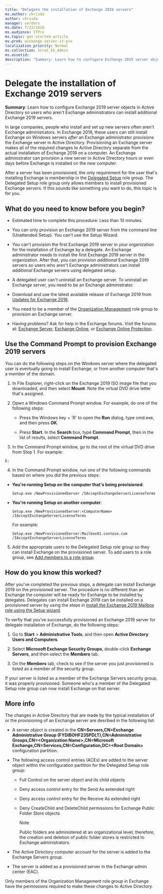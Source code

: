 ```yaml
---
title: "Delegate the installation of Exchange 2019 servers"
ms.author: chrisda
author: chrisda
manager: serdars
ms.date: 7/23/2018
ms.audience: ITPro
ms.topic: get-started-article
ms.prod: exchange-server-it-pro
localization_priority: Normal
ms.collection: Strat_EX_Admin
ms.assetid: 
description: "Summary: Learn how to configure Exchange 2019 server objects in Active Directory so users who aren't Exchange administrators can install additional Exchange 2019 servers"
---
```


# Delegate the installation of Exchange 2019 servers

 **Summary**: Learn how to configure Exchange 2019 server objects in Active Directory so users who aren't Exchange administrators can install additional Exchange 2019 servers.
  
In large companies, people who install and set up new servers often aren't Exchange administrators. In Exchange 2019, these users can still install Exchange on Windows servers _after_ an Exchange administrator *provisions* the Exchange server in Active Directory. Provisioning an Exchange server makes all of the required changes to Active Directory separate from the actual installation of Exchange 2019 on a computer. An Exchange administrator can provision a new server in Active Directory hours or even days before Exchange is installed on the new computer.

After a server has been provisioned, the only requirement for the user that's installing Exchange is membership in the [Delegated Setup](https://technet.microsoft.com/library/dd876881(v=exchg.150).aspx) role group. The Delegated Setup role group only allows members to install provisioned Exchange servers. If this sounds like something you want to do, this topic is for you.
    
## What do you need to know before you begin?

- Estimated time to complete this procedure: Less than 10 minutes.

- You can only provision an Exchange 2019 server from the command line (Unattended Setup). You can't use the Setup Wizard.

- You can't provision the first Exchange 2019 server in your organization for the installation of Exchange by a delegate. An Exchange administrator needs to install the first Exchange 2019 server in the organization. After that, you can provision _additional_ Exchange 2019 servers so users who aren't Exchange administrators can install _additional_ Exchange servers using delegated setup.

- A delegated user can't uninstall an Exchange server. To uninstall an Exchange server, you need to be an Exchange administrator.

- Download and use the latest available release of Exchange 2019 from [Updates for Exchange 2016](../../new-features/updates.md).

- You need to be a member of the [Organization Management](https://technet.microsoft.com/library/dd335087(v=exchg.150).aspx) role group to provision an Exchange server.

- Having problems? Ask for help in the Exchange forums. Visit the forums at: [Exchange Server](https://go.microsoft.com/fwlink/p/?linkId=60612), [Exchange Online](https://go.microsoft.com/fwlink/p/?linkId=267542), or [Exchange Online Protection](https://go.microsoft.com/fwlink/p/?linkId=285351).


## Use the Command Prompt to provision Exchange 2019 servers

You can do the following steps on the Windows server where the delegated user is eventually going to install Exchange, or from another computer that's a member of the domain.

1. In File Explorer, right-click on the Exchange 2019 ISO image file that you downloaded, and then select **Mount**. Note the virtual DVD drive letter that's assigned.
  
2. Opwn a Windows Command Prompt window. For example, do one of the following steps:

    - Press the Windows key + 'R' to open the **Run** dialog, type cmd.exe, and then press **OK**.

    - Press **Start**. In the **Search** box, type **Command Prompt**, then in the list of results, select **Command Prompt**.

    
3. In the Command Prompt window, go to the root of the virtual DVD drive from Step 1. For example:
    
  ```
  E:
  ```

4. In the Command Prompt window, run one of the following commands based on where you did the previous steps:
    
  - **You're running Setup on the computer that's being provisioned**:
    
    ```
    Setup.exe /NewProvisionedServer /IAcceptExchangeServerLicenseTerms
    ```

  - **You're running Setup on another computer**:
    
    ```
    Setup.exe /NewProvisionedServer:<ComputerName> /IAcceptExchangeServerLicenseTerms
    ```

    For example:

    ```
    Setup.exe /NewProvisionedServer:Mailbox01.contoso.com /IAcceptExchangeServerLicenseTerms
    ```

5. Add the appropriate users to the Delegated Setup role group so they can install Exchange on the provisioned server. To add users to a role group, see [Add members to a role group](../../permissions/role-group-members.md#add).
    
  
## How do you know this worked?

After you've completed the previous steps, a delegate can install Exchange 2019 on the provisioned server. The procedure is no different than an Exchange  the computer will be ready for Exchange to be installed by delegates. Delegates can install Exchange 2019 can be installed on a provisioned server by using the steps in [Install the Exchange 2019 Mailbox role using the Setup wizard](install-mailbox-role.md).

To verfiy that you've successfully provisioned an Exchange 2019 server for delegate installation of Exchange, do the following steps:
  
1. Go to **Start** \> **Administrative Tools**, and then open **Active Directory Users and Computers**.
    
2. Select **Microsoft Exchange Security Groups**, double-click **Exchange Servers**, and then select the **Members** tab.
    
3. On the **Members** tab, check to see if the server you just provisioned is listed as a member of the security group.
    
If your server is listed as a member of the Exchange Servers security group, it was properly provisioned. Someone who's a member of the Delegated Setup role group can now install Exchange on that server.
  

## More info

The changes in Active Directory that are made by the typical installation of or the provisioning of an Exchange server are desribed in the following list: 
  
- A server object is created in the **CN=Servers,CN=Exchange Administrative Group (FYDIBOHF23SPDLT),CN=Administrative Groups,CN=\<Organization Name\>,CN=Microsoft Exchange,CN=Services,CN=Configuration,DC=\<Root Domain\>** configuration partition.
    
- The following access control entries (ACEs) are added to the server object within the configuration partition for the Delegated Setup role group:
    
  - Full Control on the server object and its child objects
    
  - Deny access control entry for the Send As extended right
    
  - Deny access control entry for the Receive As extended right
    
  - Deny CreateChild and DeleteChild permissions for Exchange Public Folder Store objects
    
    > [!NOTE]
    > Public folders are administered at an organizational level; therefore, the creation and deletion of public folder stores is restricted to Exchange administrators.
  
- The Active Directory computer account for the server is added to the Exchange Servers group.
    
- The server is added as a provisioned server in the Exchange admin center (EAC).

Only members of the Organization Management role group in Exchange have the permissions required to make these changes to Active Directory.
 